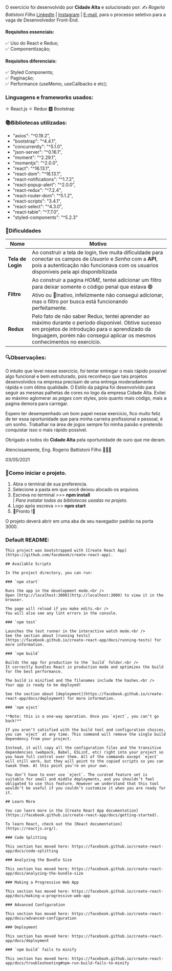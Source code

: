 O exercício foi desenvolvido por **Cidade Alta** e solucionado por: ✍️ _Rogerio Batistoni Filho_ <a href="https://www.linkedin.com/in/rogerio-battistoni-filho-87432a133/">LinkedIn</a> | <a href="https://www.instagram.com/rogerbatt/">Instagram</a> | <a href="mailto:rogeriobf.dev@gmail.com">E-mail</a>, para o processo seletivo para a vaga de Desenvolvedor Front-End.

#### Requisitos essenciais:
✅ Uso do React e Redux;<br>
✅ Componentização;

#### Requisitos diferenciais:
✅ Styled Components;<br>
✅ Paginação;<br>
✅ Performance (useMemo, useCallbacks e etc);



### Linguagens e frameworks usados:
⚛️ React.js
⚛️ Redux
🅱️ Bootstrap



### 📚Bibliotecas utilizadas:
   * "axios": "^0.19.2",
   * "bootstrap": "^4.4.1",
   * "concurrently": "^5.1.0",
   * "json-server": "^0.16.1",
   * "moment": "^2.29.1",
   * "momentjs": "^2.0.0",
   * "react": "^16.13.1",
   * "react-dom": "^16.13.1",
   * "react-notifications": "^1.7.2",
   * "react-popup-alert": "^2.0.0",
   * "react-redux": "^7.2.4",
   * "react-router-dom": "^5.1.2",
   * "react-scripts": "3.4.1",
   * "react-select": "^4.3.0",
   * "react-table": "^7.7.0",
   * "styled-components": "^5.2.3"



### 🚩Dificuldades
| **Nome**| **Motivo** |
|----------------------|-------------------|
| **Tela de Login**| Ao construir a tela de login, tive muita dificuldade para conectar os campos de _Usuario_ e _Senha_ com a **API**, pois a autenticação não funcionava com os usuarios disponíveis pela api disponibilizada |
|**Filtro**|Ao construir a pagina _HOME_, tentei adicionar um filtro para deixar somente o código penal que estava 🟢Ativo ou 🔴Inativo, infelizmente não consegui adicionar, mas o filtro por busca está funcionando perfeitamente.|
|**Redux**| Pelo fato de não saber Redux, tentei aprender ao máximo durante o período disponível. Obtive sucesso em projetos de introdução para o aprendizado da linguagem, porém não consegui aplicar os mesmos conhecimentos no exercício.|

### 🔍Observações:
O intuito que levei nesse exercício, foi tentar entregar o mais rápido possível algo funcional e bem estruturado, pois reconheço que tais projetos desenvolvidos na empresa precisam de uma entrega moderadamente rápida e com ótima qualidade.
O Estilo da página foi desenvolvido para seguir as mesmas palhetas de cores no logo da empresa Cidade Alta. Evitei ao máximo aglomerar as _pages_ com styles, pois quanto mais código, mais a pagina demora para carregar.

Espero ter desempenhado um bom papel nesse exercício, fico muito feliz de ter essa oportunidade que para minha carreira profissional e pessoal, é um sonho. Trabalhar na área de jogos sempre foi minha paixão e pretendo conquistar isso o mais rápido possível.

Obrigado a todos do **Cidade Alta** pela oportunidade de ouro que me deram.

Atenciosamente, Eng. Rogerio Battistoni Filho 👨🏻‍💻

03/05/2021<br>




### 🔌Como iniciar o projeto.
1. Abra o terminal de sua preferencia.
2. Selecione a pasta em que você deixou alocado os arquivos.
3. Escreva no terminal >>> **npm install**<br>| _Para instalar todas as bibliotecas usadas no projeto._
4. Logo após escreva >>> **npm start**
5. 🎉Pronto !🎉

O projeto deverá abrir em uma aba de seu navegador padrão na porta 3000.


### Default README:
```
This project was bootstrapped with [Create React App](https://github.com/facebook/create-react-app).

## Available Scripts

In the project directory, you can run:

### `npm start`

Runs the app in the development mode.<br />
Open [http://localhost:3000](http://localhost:3000) to view it in the browser.

The page will reload if you make edits.<br />
You will also see any lint errors in the console.

### `npm test`

Launches the test runner in the interactive watch mode.<br />
See the section about [running tests](https://facebook.github.io/create-react-app/docs/running-tests) for more information.

### `npm build`

Builds the app for production to the `build` folder.<br />
It correctly bundles React in production mode and optimizes the build for the best performance.

The build is minified and the filenames include the hashes.<br />
Your app is ready to be deployed!

See the section about [deployment](https://facebook.github.io/create-react-app/docs/deployment) for more information.

### `npm eject`

**Note: this is a one-way operation. Once you `eject`, you can’t go back!**

If you aren’t satisfied with the build tool and configuration choices, you can `eject` at any time. This command will remove the single build dependency from your project.

Instead, it will copy all the configuration files and the transitive dependencies (webpack, Babel, ESLint, etc) right into your project so you have full control over them. All of the commands except `eject` will still work, but they will point to the copied scripts so you can tweak them. At this point you’re on your own.

You don’t have to ever use `eject`. The curated feature set is suitable for small and middle deployments, and you shouldn’t feel obligated to use this feature. However we understand that this tool wouldn’t be useful if you couldn’t customize it when you are ready for it.

## Learn More

You can learn more in the [Create React App documentation](https://facebook.github.io/create-react-app/docs/getting-started).

To learn React, check out the [React documentation](https://reactjs.org/).

### Code Splitting

This section has moved here: https://facebook.github.io/create-react-app/docs/code-splitting

### Analyzing the Bundle Size

This section has moved here: https://facebook.github.io/create-react-app/docs/analyzing-the-bundle-size

### Making a Progressive Web App

This section has moved here: https://facebook.github.io/create-react-app/docs/making-a-progressive-web-app

### Advanced Configuration

This section has moved here: https://facebook.github.io/create-react-app/docs/advanced-configuration

### Deployment

This section has moved here: https://facebook.github.io/create-react-app/docs/deployment

### `npm build` fails to minify

This section has moved here: https://facebook.github.io/create-react-app/docs/troubleshooting#npm-run-build-fails-to-minify
```

